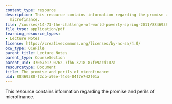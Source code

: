 ```yaml
---
content_type: resource
description: This resource contains information regarding the promise and perils of
  microfinance.
file: /courses/14-73-the-challenge-of-world-poverty-spring-2011/88469380f2cba95ef4d684f7e742f01a_MIT14_73S11_Lec19_slides.pdf
file_type: application/pdf
learning_resource_types:
- Lecture Notes
license: https://creativecommons.org/licenses/by-nc-sa/4.0/
ocw_type: OCWFile
parent_title: Lecture Notes
parent_type: CourseSection
parent_uid: 370e7e17-0762-7fb6-3218-87fe9acd107a
resourcetype: Document
title: The promise and perils of microfinance
uid: 88469380-f2cb-a95e-f4d6-84f7e742f01a
---
```

This resource contains information regarding the promise and perils of microfinance.